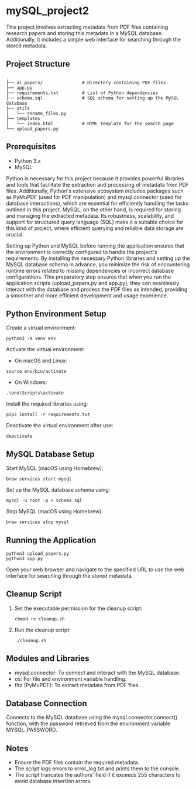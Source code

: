 # mySQL_project2
This project involves extracting metadata from PDF files containing research papers and storing this metadata in a MySQL database. Additionally, it includes a simple web interface for searching through the stored metadata.

## Project Structure
```
.
├── ai_papers/               # Directory containing PDF files
├── app.py
├── requirements.txt         # List of Python dependencies
├── schema.sql               # SQL schema for setting up the MySQL database
├── utils
│   └── rename_files.py
├── templates
│   └── index.html           # HTML template for the search page
└── upload_papers.py
```
## Prerequisites
- Python 3.x
- MySQL

Python is necessary for this project because it provides powerful libraries and tools that facilitate the extraction and processing of metadata from PDF files. Additionally, Python's extensive ecosystem includes packages such as PyMuPDF (used for PDF manipulation) and mysql.connector (used for database interactions), which are essential for efficiently handling the tasks outlined in this project. MySQL, on the other hand, is required for storing and managing the extracted metadata. Its robustness, scalability, and support for structured query language (SQL) make it a suitable choice for this kind of project, where efficient querying and reliable data storage are crucial.

Setting up Python and MySQL before running the application ensures that the environment is correctly configured to handle the project's requirements. By installing the necessary Python libraries and setting up the MySQL database schema in advance, you minimize the risk of encountering runtime errors related to missing dependencies or incorrect database configurations. This preparatory step ensures that when you run the application scripts (upload_papers.py and app.py), they can seamlessly interact with the database and process the PDF files as intended, providing a smoother and more efficient development and usage experience.

## Python Environment Setup
Create a virtual environment:
```
python3 -m venv env
```
Activate the virtual environment:

- On macOS and Linux:
```
source env/bin/activate
```
- On Windows:
```
.\env\Scripts\activate
```
Install the required libraries using:
```
pip3 install -r requirements.txt
```
Deactivate the virtual environment after use:
```
deactivate
```
## MySQL Database Setup
Start MySQL (macOS using Homebrew):
```
brew services start mysql
```
Set up the MySQL database schema using:
```
mysql -u root -p < schema.sql
```
Stop MySQL (macOS using Homebrew):
```
brew services stop mysql
```
## Running the Application
```
python3 upload_papers.py
python3 app.py
```
Open your web browser and navigate to the specified URL to use the web interface for searching through the stored metadata.
## Cleanup Script

1. Set the executable permission for the cleanup script:
    ```
    chmod +x cleanup.sh
    ```

2. Run the cleanup script:
    ```
    ./cleanup.sh
    ```

## Modules and Libraries
* mysql.connector: To connect and interact with the MySQL database.
* os: For file and environment variable handling.
* fitz (PyMuPDF): To extract metadata from PDF files.

## Database Connection
Connects to the MySQL database using the mysql.connector.connect() function, with the password retrieved from the environment variable MYSQL_PASSWORD.

## Notes
- Ensure the PDF files contain the required metadata.
- The script logs errors to error_log.txt and prints them to the console.
- The script truncates the authors' field if it exceeds 255 characters to avoid database insertion errors.
